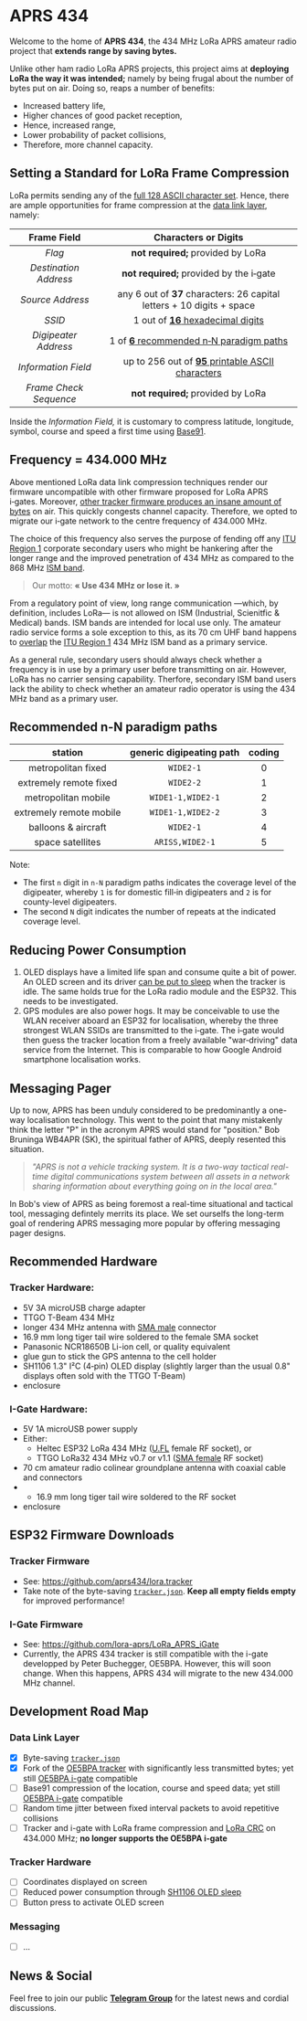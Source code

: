 # APRS 434

Welcome to the home of **APRS 434**, the 434 MHz LoRa APRS amateur radio project that **extends range by saving bytes.**

Unlike other ham radio LoRa APRS projects, this project aims at **deploying LoRa the way it was intended;** namely by being frugal about the number of bytes put on air. Doing so, reaps a number of benefits:

- Increased battery life,
- Higher chances of good packet reception,
- Hence, increased range,
- Lower probability of packet collisions,
- Therefore, more channel capacity.


## Setting a Standard for LoRa Frame Compression
LoRa permits sending any of the [full 128 ASCII character set](https://en.wikipedia.org/wiki/ASCII#Character_set). Hence, there are ample opportunities for frame compression at the [data link layer](https://en.wikipedia.org/wiki/Data_link_layer), namely:

|**Frame Field**|**Characters or Digits**|
|:-:|:-:|
|_Flag_|**not required;** provided by LoRa|
|_Destination Address_|**not required;** provided by the i‑gate|
|_Source Address_|any 6 out of **37** characters: 26 capital letters + 10 digits + space|
|_SSID_|1 out of [**16** hexadecimal digits](https://en.wikipedia.org/wiki/Hexadecimal)|
|_Digipeater Address_|1 of [**6** recommended n‑N paradigm paths](#recommended-n-n-paradigm-paths)|
|_Information Field_|up to 256 out of [**95** printable ASCII characters](https://en.wikipedia.org/wiki/ASCII#Printable_characters)|
|_Frame Check Sequence_|**not required;** provided by LoRa|

Inside the _Information Field,_ it is customary to compress latitude, longitude, symbol, course and speed a first time using [Base91](https://en.wikipedia.org/wiki/List_of_numeral_systems#Standard_positional_numeral_systems).


## Frequency = 434.000 MHz
Above mentioned LoRa data link compression techniques render our firmware uncompatible with other firmware proposed for LoRa APRS i‑gates.
Moreover, [other tracker firmware produces an insane amount of bytes](https://github.com/lora-aprs/LoRa_APRS_Tracker/issues/56) on air. This quickly congests channel capacity.
Therefore, we opted to migrate our i‑gate network to the centre frequency of 434.000 MHz.

The choice of this frequency also serves the purpose of fending off any [ITU Region 1](https://en.wikipedia.org/wiki/ITU_Region) corporate secondary users who might be hankering after the longer range and the improved penetration of 434 MHz as compared to the 868 MHz [ISM band](https://en.wikipedia.org/wiki/ISM_radio_band).

> Our motto: **« Use 434 MHz or lose it. »**

From a regulatory point of view, long range communication —which, by definition, includes LoRa— is not allowed on ISM (Industrial, Scienitfic & Medical) bands. ISM bands are intended for local use only. The amateur radio service forms a sole exception to this, as its 70 cm UHF band happens to [overlap](https://hamwaves.com/lpd433/en/index.html#lpd433-channels) the [ITU Region 1](https://en.wikipedia.org/wiki/ITU_Region) 434 MHz ISM band as a primary service.

As a general rule, secondary users should always check whether a frequency is in use by a primary user before transmitting on air.
However, LoRa has no carrier sensing capability. Therfore, secondary ISM band users lack the ability to check whether an amateur radio operator is using the 434 MHz band as a primary user.


## Recommended n-N paradigm paths

|station|generic digipeating path|coding|
|:-----:|:----------------------:|:----:|
|metropolitan fixed|`WIDE2-1`|0|
|extremely remote fixed|`WIDE2-2`|1|
|metropolitan mobile|`WIDE1-1,WIDE2-1`|2|
|extremely remote mobile|`WIDE1-1,WIDE2-2`|3|
|balloons & aircraft|`WIDE2-1`|4|
|space satellites|`ARISS,WIDE2-1`|5|

Note:
- The first `n` digit in `n-N` paradigm paths indicates the coverage level of the digipeater, whereby `1` is for domestic fill‑in digipeaters and `2` is for county-level digipeaters.
- The second `N` digit indicates the number of repeats at the indicated coverage level.


## Reducing Power Consumption
1. OLED displays have a limited life span and consume quite a bit of power. An OLED screen and its driver [can be put to sleep](https://bengoncalves.wordpress.com/2015/10/01/oled-display-and-arduino-with-power-save-mode/) when the tracker is idle. The same holds true for the LoRa radio module and the ESP32. This needs to be investigated.
2. GPS modules are also power hogs. It may be conceivable to use the WLAN receiver aboard an ESP32 for localisation, whereby the three strongest WLAN SSIDs are transmitted to the i‑gate. The i‑gate would then guess the tracker location from a freely available "war‑driving" data service from the Internet. This is comparable to how Google Android smartphone localisation works.


## Messaging Pager
Up to now, APRS has been unduly considered to be predominantly a one-way localisation technology. This went to the point that many mistakenly think the letter "P" in the acronym APRS would stand for "position." Bob Bruninga WB4APR (SK), the spiritual father of APRS, deeply resented this situation.

> _"APRS is not a vehicle tracking system. It is a two-way tactical real-time digital communications system between all assets in a network sharing information about everything going on in the local area."_
 
In Bob's view of APRS as being foremost a real-time situational and tactical tool, messaging defintely merrits its place.
We set ourselfs the long-term goal of rendering APRS messaging more popular by offering messaging pager designs.


## Recommended Hardware

### Tracker Hardware:
- 5V 3A microUSB charge adapter
- TTGO T-Beam 434 MHz
- longer 434 MHz antenna with [SMA male](https://en.wikipedia.org/wiki/SMA_connector) connector
- 16.9 mm long tiger tail wire soldered to the female SMA socket
- Panasonic NCR18650B Li-ion cell, or quality equivalent
- glue gun to stick the GPS antenna to the cell holder
- SH1106 1.3" I²C (4‑pin) OLED display (slightly larger than the usual 0.8" displays often sold with the TTGO T-Beam)
- enclosure

### I-Gate Hardware:
- 5V 1A microUSB power supply
- Either:
  + Heltec ESP32 LoRa 434 MHz ([U.FL](https://en.wikipedia.org/wiki/Hirose_U.FL) female RF socket), or
  + TTGO LoRa32 434 MHz v0.7 or v1.1 ([SMA female](https://en.wikipedia.org/wiki/SMA_connector) RF socket)
- 70 cm amateur radio colinear groundplane antenna with coaxial cable and connectors
- - 16.9 mm long tiger tail wire soldered to the RF socket
- enclosure


## ESP32 Firmware Downloads

### Tracker Firmware
- See: <https://github.com/aprs434/lora.tracker>
- Take note of the byte-saving [`tracker.json`](https://github.com/aprs434/lora.tracker/blob/master/data/tracker.json). **Keep all empty fields empty** for improved performance!

### I-Gate Firmware
- See: <https://github.com/lora-aprs/LoRa_APRS_iGate>
- Currently, the APRS 434 tracker is still compatible with the i-gate developped by Peter Buchegger, OE5BPA. However, this will soon change. When this happens, APRS 434 will migrate to the new 434.000 MHz channel.


## Development Road Map

### Data Link Layer
- [x] Byte-saving [`tracker.json`](https://github.com/aprs434/lora.tracker/blob/master/data/tracker.json)
- [x] Fork of the [OE5BPA tracker](https://github.com/lora-aprs/LoRa_APRS_Tracker) with significantly less transmitted bytes; yet still [OE5BPA i-gate](https://github.com/lora-aprs/LoRa_APRS_iGate) compatible
- [ ] Base91 compression of the location, course and speed data; yet still [OE5BPA i-gate](https://github.com/lora-aprs/LoRa_APRS_iGate) compatible
- [ ] Random time jitter between fixed interval packets to avoid repetitive collisions
- [ ] Tracker and i-gate with LoRa frame compression and [LoRa CRC](https://en.wikipedia.org/wiki/Cyclic_redundancy_check) on 434.000 MHz; **no longer supports the OE5BPA i-gate**

### Tracker Hardware
- [ ] Coordinates displayed on screen
- [ ] Reduced power consumption through [SH1106 OLED sleep](https://bengoncalves.wordpress.com/2015/10/01/oled-display-and-arduino-with-power-save-mode/)
- [ ] Button press to activate OLED screen

### Messaging
- [ ] …


## News & Social
Feel free to join our public [**Telegram Group**](https://t.me/aprs434) for the latest news and cordial discussions.
